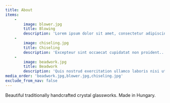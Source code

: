 ```yaml
---
title: About
items:
    -
        image: blower.jpg
        title: Blowing
        description: 'Lorem ipsum dolor sit amet, consectetur adipiscing elit...'
    -
        image: chiseling.jpg
        title: Chiseling
        description: 'Excepteur sint occaecat cupidatat non proident...'
    -
        image: beadwork.jpg
        title: Beadwork
        description: 'Quis nostrud exercitation ullamco laboris nisi ut aliquip...'
media_order: 'beadwork.jpg,blower.jpg,chiseling.jpg'
exclude_from_nav: false
---
```


Beautiful traditionally handcrafted crystal glassworks. Made in Hungary.
